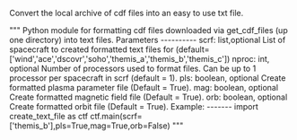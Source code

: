 Convert the local archive of cdf files into an easy to use txt file.

   """
    Python module for formatting cdf files downloaded via get_cdf_files (up one directory) into text files.
    Parameters
    ----------
    scrf:  list,optional
        List of spacecraft to created formatted text files for (default= ['wind','ace','dscovr','soho','themis_a','themis_b','themis_c'])
    nproc: int, optional
        Number of processors used to format files. Can be up to 1 processor per spacecraft in scrf (default = 1).
    pls: boolean, optional
        Create formatted plasma parameter file (Default = True).
    mag: boolean, optional
        Create formatted magnetic field file (Default = True).
    orb: boolean, optional
        Create formatted orbit file (Default = True).
    Example:
    -------
    import create_text_file as ctf
    ctf.main(scrf=['themis_b'],pls=True,mag=True,orb=False) 
    """